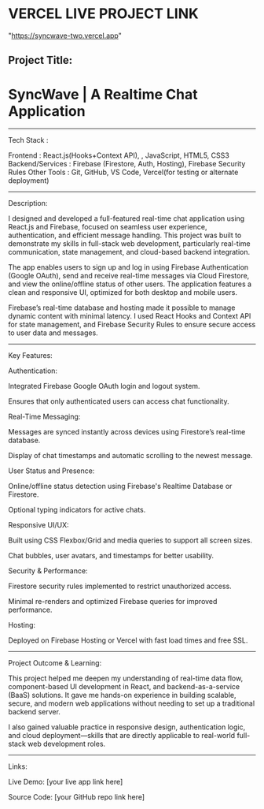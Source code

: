 # VERCEL LIVE PROJECT LINK

"https://syncwave-two.vercel.app"


## Project Title:
# SyncWave | A Realtime Chat Application


---
Tech Stack :

Frontend : React.js(Hooks+Context API), , JavaScript, HTML5, CSS3
Backend/Services : Firebase (Firestore, Auth, Hosting), Firebase Security Rules
Other Tools : Git, GitHub, VS Code, Vercel(for testing or alternate deployment)



---
Description:

I designed and developed a full-featured real-time chat application using React.js and Firebase, focused on seamless user experience, authentication, and efficient message handling. This project was built to demonstrate my skills in full-stack web development, particularly real-time communication, state management, and cloud-based backend integration.

The app enables users to sign up and log in using Firebase Authentication (Google OAuth), send and receive real-time messages via Cloud Firestore, and view the online/offline status of other users. The application features a clean and responsive UI, optimized for both desktop and mobile users.

Firebase’s real-time database and hosting made it possible to manage dynamic content with minimal latency. I used React Hooks and Context API for state management, and Firebase Security Rules to ensure secure access to user data and messages.


---

Key Features:

Authentication:

Integrated Firebase Google OAuth login and logout system.

Ensures that only authenticated users can access chat functionality.


Real-Time Messaging:

Messages are synced instantly across devices using Firestore’s real-time database.

Display of chat timestamps and automatic scrolling to the newest message.


User Status and Presence:

Online/offline status detection using Firebase's Realtime Database or Firestore.

Optional typing indicators for active chats.


Responsive UI/UX:

Built using CSS Flexbox/Grid and media queries to support all screen sizes.

Chat bubbles, user avatars, and timestamps for better usability.


Security & Performance:

Firestore security rules implemented to restrict unauthorized access.

Minimal re-renders and optimized Firebase queries for improved performance.


Hosting:

Deployed on Firebase Hosting or Vercel with fast load times and free SSL.



---

Project Outcome & Learning:

This project helped me deepen my understanding of real-time data flow, component-based UI development in React, and backend-as-a-service (BaaS) solutions. It gave me hands-on experience in building scalable, secure, and modern web applications without needing to set up a traditional backend server.

I also gained valuable practice in responsive design, authentication logic, and cloud deployment—skills that are directly applicable to real-world full-stack web development roles.


---

Links:

Live Demo: [your live app link here]

Source Code: [your GitHub repo link here]


